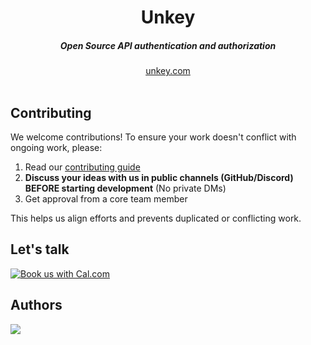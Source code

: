 <div align="center">
    <h1 align="center">Unkey</h1>
    <h5>Open Source API authentication and authorization</h5>
</div>

<div align="center">
  <a href="https://go.unkey.com">unkey.com</a>
</div>
<br/>

## Contributing

We welcome contributions! To ensure your work doesn't conflict with ongoing work, please:

1. Read our [contributing guide](https://engineering.unkey.com/docs/contributing)
2. **Discuss your ideas with us in public channels (GitHub/Discord) BEFORE starting development** (No private DMs)
3. Get approval from a core team member

This helps us align efforts and prevents duplicated or conflicting work.

## Let's talk

<a href="https://cal.com/team/unkey/user-interview?utm_source=banner&utm_campaign=oss"><img alt="Book us with Cal.com" src="https://cal.com/book-with-cal-dark.svg" /></a>

## Authors

<a href="https://github.com/unkeyed/unkey/graphs/contributors">
  <img src="https://contrib.rocks/image?repo=unkeyed/unkey" />
</a>
